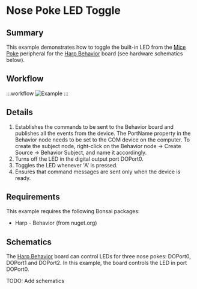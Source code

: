 # Nose Poke LED Toggle

## Summary
This example demonstrates how to toggle the built-in LED from the [Mice Poke](https://github.com/harp-tech/peripheral.micepoke) peripheral for the [Harp Behavior](https://harp-tech.org/api/Harp.Behavior.html) board (see hardware schematics below). 

## Workflow
:::workflow
![Example](~/workflows/HarpExamples/BehaviorBoard/NosePokeLEDToggle/NosePokeLEDToggle.bonsai)
:::

## Details
1. Establishes the commands to be sent to the Behavior board and publishes all the events from the device. The PortName property in the Behavior node needs to be set to the COM device on the computer. To create the subject node, right-click on the Behavior node -> Create Source -> Behavior Subject, and name it accordingly.
2. Turns off the LED in the digital output port DOPort0. 
3. Toggles the LED whenever 'A' is pressed.
4. Ensures that command messages are sent only when the device is ready.

## Requirements
This example requires the following Bonsai packages:
- Harp - Behavior (from nuget.org)

## Schematics
The [Harp Behavior](https://harp-tech.org/api/Harp.Behavior.html) board can control LEDs for three nose pokes: DOPort0, DOPort1 and DOPort2. In this example, the board controls the LED in port DOPort0.

TODO: Add schematics
